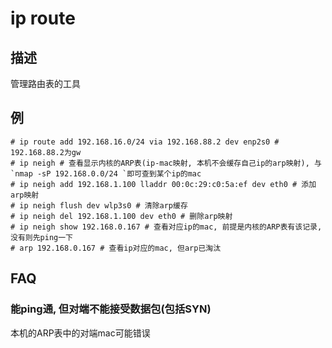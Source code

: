 # ip route

## 描述

管理路由表的工具

## 例

    # ip route add 192.168.16.0/24 via 192.168.88.2 dev enp2s0 # 192.168.88.2为gw
    # ip neigh # 查看显示内核的ARP表(ip-mac映射, 本机不会缓存自己ip的arp映射), 与`nmap -sP 192.168.0.0/24 `即可查到某个ip的mac
    # ip neigh add 192.168.1.100 lladdr 00:0c:29:c0:5a:ef dev eth0 # 添加arp映射
    # ip neigh flush dev wlp3s0 # 清除arp缓存
    # ip neigh del 192.168.1.100 dev eth0 # 删除arp映射
    # ip neigh show 192.168.0.167 # 查看对应ip的mac, 前提是内核的ARP表有该记录, 没有则先ping一下
    # arp 192.168.0.167 # 查看ip对应的mac, 但arp已淘汰


## FAQ
### 能ping通, 但对端不能接受数据包(包括SYN)
本机的ARP表中的对端mac可能错误